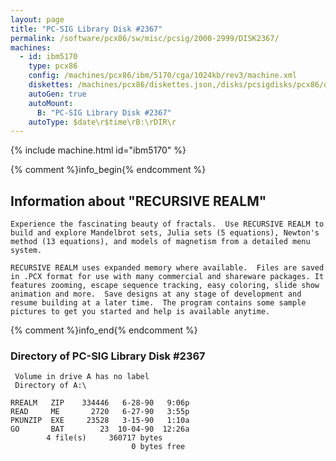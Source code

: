 ```yaml
---
layout: page
title: "PC-SIG Library Disk #2367"
permalink: /software/pcx86/sw/misc/pcsig/2000-2999/DISK2367/
machines:
  - id: ibm5170
    type: pcx86
    config: /machines/pcx86/ibm/5170/cga/1024kb/rev3/machine.xml
    diskettes: /machines/pcx86/diskettes.json,/disks/pcsigdisks/pcx86/diskettes.json
    autoGen: true
    autoMount:
      B: "PC-SIG Library Disk #2367"
    autoType: $date\r$time\rB:\rDIR\r
---
```


{% include machine.html id="ibm5170" %}

{% comment %}info_begin{% endcomment %}

## Information about "RECURSIVE REALM"

    Experience the fascinating beauty of fractals.  Use RECURSIVE REALM to
    build and explore Mandelbrot sets, Julia sets (5 equations), Newton's
    method (13 equations), and models of magnetism from a detailed menu
    system.
    
    RECURSIVE REALM uses expanded memory where available.  Files are saved
    in .PCX format for use with many commercial and shareware packages. It
    features zooming, escape sequence tracking, easy coloring, slide show
    animation and more.  Save designs at any stage of development and
    resume building at a later time.  The program contains some sample
    pictures to get you started and help is available anytime.
{% comment %}info_end{% endcomment %}


### Directory of PC-SIG Library Disk #2367

     Volume in drive A has no label
     Directory of A:\

    RREALM   ZIP    334446   6-28-90   9:06p
    READ     ME       2720   6-27-90   3:55p
    PKUNZIP  EXE     23528   3-15-90   1:10a
    GO       BAT        23  10-04-90  12:26a
            4 file(s)     360717 bytes
                               0 bytes free
